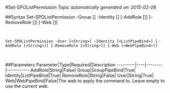 #Set-SPOListPermission
*Topic automatically generated on: 2015-02-08*


##Syntax
    Set-SPOListPermission -Group [<GroupPipeBind>] -Identity [<ListPipeBind>] [-AddRole [<String>]] [-RemoveRole [<String>]] [-Web [<WebPipeBind>]]

&nbsp;

    Set-SPOListPermission -User [<String>] -Identity [<ListPipeBind>] [-AddRole [<String>]] [-RemoveRole [<String>]] [-Web [<WebPipeBind>]]

&nbsp;

##Parameters
Parameter|Type|Required|Description
---------|----|--------|-----------
AddRole|String|False|
Group|GroupPipeBind|True|
Identity|ListPipeBind|True|
RemoveRole|String|False|
User|String|True|
Web|WebPipeBind|False|The web to apply the command to. Leave empty to use the current web.
